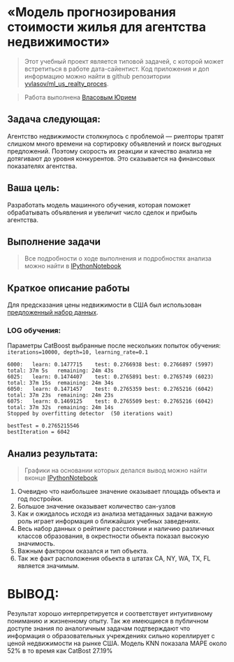 # «Модель прогнозирования стоимости жилья для агентства недвижимости»

> Этот учебный проект является типовой задачей, с которой может встретиться в работе дата-сайентист.
> Код приложения и доп информацию можно найти в github репозитории [yvlasov/ml_us_realty_proces](https://github.com/yvlasov/ml_us_realty_proces).

> Работа выполнена [Власовым Юрием](http://t.me/yuvlasov)

## Задача следующая:
 Aгентство недвижимости столкнулось с проблемой — риелторы тратят слишком много времени на сортировку объявлений и поиск выгодных предложений. Поэтому скорость их реакции и качество анализа не дотягивают до уровня конкурентов. Это сказывается на финансовых показателях агентства.

## Ваша цель:
Разработать модель машинного обучения, которая поможет обрабатывать объявления и увеличит число сделок и прибыль агентства.

## Выполнение задачи

> Все подробности о ходе выполнения и подробностях анализа можно найти в [IPythonNotebook](https://drive.google.com/file/d/1q1anIuwzIdnz6n4tvnnocLgaEj1b00Sl/view?usp=sharing)

## Краткое описание работы

Для предсказания цены недвижимости в США был использован [предложенный набор данных](https://yvlasov-share.s3.amazonaws.com/diploma_project_data.csv.zip).



### LOG обучения:
Параметры CatBoost выбранные после нескольких попыток обучения: ```iterations=10000, depth=10, learning_rate=0.1```
```
6000:	learn: 0.1477715	test: 0.2766938	best: 0.2766897 (5997)	total: 37m 5s	remaining: 24m 43s
6025:	learn: 0.1474407	test: 0.2765891	best: 0.2765749 (6023)	total: 37m 15s	remaining: 24m 34s
6050:	learn: 0.1471457	test: 0.2765359	best: 0.2765216 (6042)	total: 37m 23s	remaining: 24m 23s
6075:	learn: 0.1469125	test: 0.2765509	best: 0.2765216 (6042)	total: 37m 32s	remaining: 24m 14s
Stopped by overfitting detector  (50 iterations wait)

bestTest = 0.2765215546
bestIteration = 6042
```

## Анализ результата:
> Графики на основании которых делался вывод можно найти вконце [IPythonNotebook](https://drive.google.com/file/d/1q1anIuwzIdnz6n4tvnnocLgaEj1b00Sl/view?usp=sharing)

1. Очевидно что наибольшее значение оказывает площадь объекта и год постройки.
2. Большое значение оказывает количество сан-узлов
3. Как и ожидалось исходя из анализа метаданных задачи важную роль играет информация о ближайших учебных заведениях.
4. Весь набор данных о рейтинге расстоянии и наличию различных классов образования, в окрестности обьекта показал высокую значимость.
4. Важным фактором оказался и тип  объекта.
5. Так же факт расположения обьекта в штатах CA, NY, WA, TX, FL является значимым.

# ВЫВОД:
Результат хорошо интерпретируется и соответствует интуитивному пониманию и жизненному опыту. Так же имеющиеся в публичном доступе знания по аналогичным задачам подтверждают что информация о образовательных учреждениях сильно кореллирует с ценой недвижимости на рынке США.
Модель KNN показала MAPE около 52% в то время как CatBost 27.19%
